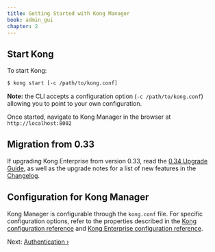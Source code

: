 ```yaml
---
title: Getting Started with Kong Manager
book: admin_gui
chapter: 2
---
```


## Start Kong

To start Kong:

```bash
$ kong start [-c /path/to/kong.conf]
```

**Note:** the CLI accepts a configuration option (`-c /path/to/kong.conf`)
allowing you to point to your own configuration.

Once started, navigate to Kong Manager in the browser at `http://localhost:8002`

## Migration from 0.33

If upgrading Kong Enterprise from version 0.33, read the 
[0.34 Upgrade Guide](/enterprise/{{page.kong_version}}/deployment-guide/#upgrading-to-034), 
as well as the upgrade notes for a list of new features in the 
[Changelog](/enterprise/changelog). 

## Configuration for Kong Manager

Kong Manager is configurable through the `kong.conf` file. For specific configuration options, refer to the properties described in the [Kong configuration reference](/0.13.x/configuration) and [Kong Enterprise configuration reference](/enterprise/{{page.kong_version}}/property-reference).

Next: [Authentication &rsaquo;]({{page.book.next}})

